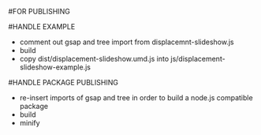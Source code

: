 #FOR PUBLISHING

#HANDLE EXAMPLE

- comment out gsap and tree import from displacemnt-slideshow.js
- build
- copy dist/displacement-slideshow.umd.js into js/displacement-slideshow-example.js


#HANDLE PACKAGE PUBLISHING

- re-insert imports of gsap and tree in order to build a node.js compatible package
- build 
- minify

